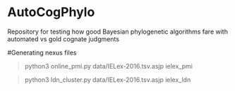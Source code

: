 # AutoCogPhylo
Repository for testing how good Bayesian phylogenetic algorithms fare with automated vs gold cognate judgments

#Generating nexus files

> python3 online_pmi.py data/IELex-2016.tsv.asjp ielex_pmi

> python3 ldn_cluster.py data/IELex-2016.tsv.asjp ielex_ldn
